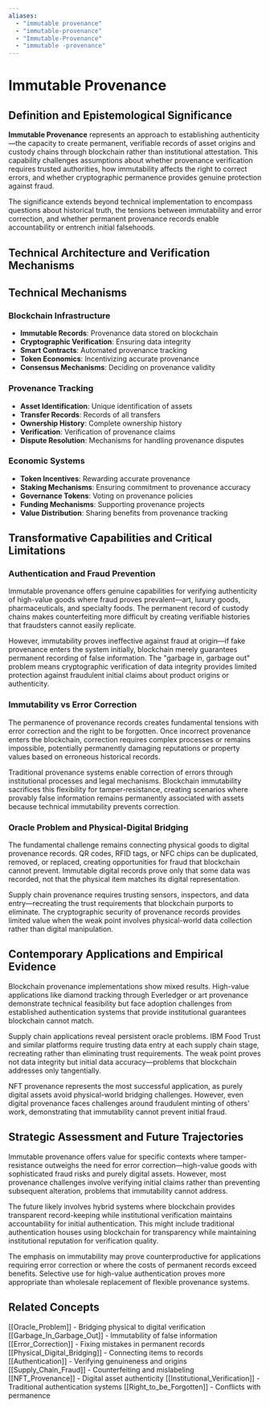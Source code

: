 ```yaml
---
aliases:
  - "immutable provenance"
  - "immutable-provenance"
  - "Immutable-Provenance"
  - "immutable -provenance"
---
```


# Immutable Provenance

## Definition and Epistemological Significance

**Immutable Provenance** represents an approach to establishing authenticity—the capacity to create permanent, verifiable records of asset origins and custody chains through blockchain rather than institutional attestation. This capability challenges assumptions about whether provenance verification requires trusted authorities, how immutability affects the right to correct errors, and whether cryptographic permanence provides genuine protection against fraud.

The significance extends beyond technical implementation to encompass questions about historical truth, the tensions between immutability and error correction, and whether permanent provenance records enable accountability or entrench initial falsehoods.

## Technical Architecture and Verification Mechanisms

## Technical Mechanisms

### Blockchain Infrastructure
- **Immutable Records**: Provenance data stored on blockchain
- **Cryptographic Verification**: Ensuring data integrity
- **Smart Contracts**: Automated provenance tracking
- **Token Economics**: Incentivizing accurate provenance
- **Consensus Mechanisms**: Deciding on provenance validity

### Provenance Tracking
- **Asset Identification**: Unique identification of assets
- **Transfer Records**: Records of all transfers
- **Ownership History**: Complete ownership history
- **Verification**: Verification of provenance claims
- **Dispute Resolution**: Mechanisms for handling provenance disputes

### Economic Systems
- **Token Incentives**: Rewarding accurate provenance
- **Staking Mechanisms**: Ensuring commitment to provenance accuracy
- **Governance Tokens**: Voting on provenance policies
- **Funding Mechanisms**: Supporting provenance projects
- **Value Distribution**: Sharing benefits from provenance tracking

## Transformative Capabilities and Critical Limitations

### Authentication and Fraud Prevention

Immutable provenance offers genuine capabilities for verifying authenticity of high-value goods where fraud proves prevalent—art, luxury goods, pharmaceuticals, and specialty foods. The permanent record of custody chains makes counterfeiting more difficult by creating verifiable histories that fraudsters cannot easily replicate.

However, immutability proves ineffective against fraud at origin—if fake provenance enters the system initially, blockchain merely guarantees permanent recording of false information. The "garbage in, garbage out" problem means cryptographic verification of data integrity provides limited protection against fraudulent initial claims about product origins or authenticity.

### Immutability vs Error Correction

The permanence of provenance records creates fundamental tensions with error correction and the right to be forgotten. Once incorrect provenance enters the blockchain, correction requires complex processes or remains impossible, potentially permanently damaging reputations or property values based on erroneous historical records.

Traditional provenance systems enable correction of errors through institutional processes and legal mechanisms. Blockchain immutability sacrifices this flexibility for tamper-resistance, creating scenarios where provably false information remains permanently associated with assets because technical immutability prevents correction.

### Oracle Problem and Physical-Digital Bridging

The fundamental challenge remains connecting physical goods to digital provenance records. QR codes, RFID tags, or NFC chips can be duplicated, removed, or replaced, creating opportunities for fraud that blockchain cannot prevent. Immutable digital records prove only that some data was recorded, not that the physical item matches its digital representation.

Supply chain provenance requires trusting sensors, inspectors, and data entry—recreating the trust requirements that blockchain purports to eliminate. The cryptographic security of provenance records provides limited value when the weak point involves physical-world data collection rather than digital manipulation.

## Contemporary Applications and Empirical Evidence

Blockchain provenance implementations show mixed results. High-value applications like diamond tracking through Everledger or art provenance demonstrate technical feasibility but face adoption challenges from established authentication systems that provide institutional guarantees blockchain cannot match.

Supply chain applications reveal persistent oracle problems. IBM Food Trust and similar platforms require trusting data entry at each supply chain stage, recreating rather than eliminating trust requirements. The weak point proves not data integrity but initial data accuracy—problems that blockchain addresses only tangentially.

NFT provenance represents the most successful application, as purely digital assets avoid physical-world bridging challenges. However, even digital provenance faces challenges around fraudulent minting of others' work, demonstrating that immutability cannot prevent initial fraud.

## Strategic Assessment and Future Trajectories

Immutable provenance offers value for specific contexts where tamper-resistance outweighs the need for error correction—high-value goods with sophisticated fraud risks and purely digital assets. However, most provenance challenges involve verifying initial claims rather than preventing subsequent alteration, problems that immutability cannot address.

The future likely involves hybrid systems where blockchain provides transparent record-keeping while institutional verification maintains accountability for initial authentication. This might include traditional authentication houses using blockchain for transparency while maintaining institutional reputation for verification quality.

The emphasis on immutability may prove counterproductive for applications requiring error correction or where the costs of permanent records exceed benefits. Selective use for high-value authentication proves more appropriate than wholesale replacement of flexible provenance systems.

## Related Concepts

[[Oracle_Problem]] - Bridging physical to digital verification
[[Garbage_In_Garbage_Out]] - Immutability of false information
[[Error_Correction]] - Fixing mistakes in permanent records
[[Physical_Digital_Bridging]] - Connecting items to records
[[Authentication]] - Verifying genuineness and origins
[[Supply_Chain_Fraud]] - Counterfeiting and mislabeling
[[NFT_Provenance]] - Digital asset authenticity
[[Institutional_Verification]] - Traditional authentication systems
[[Right_to_be_Forgotten]] - Conflicts with permanence